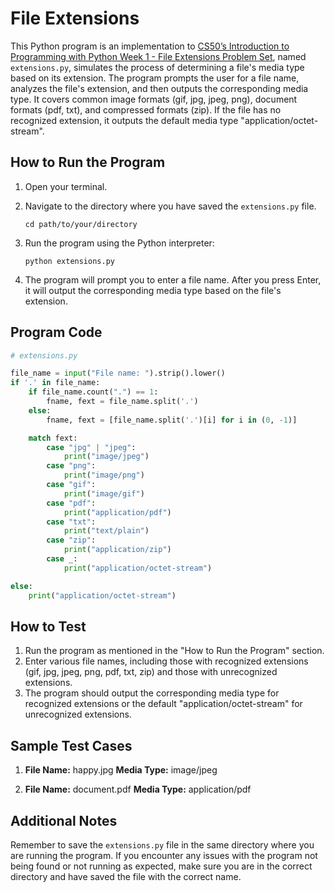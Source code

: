 # File Extensions

This Python program is an implementation to [CS50’s Introduction to Programming with Python Week 1 - File Extensions Problem Set](https://cs50.harvard.edu/python/2022/psets/1/extensions/), named `extensions.py`, simulates the process of determining a file's media type based on its extension. The program prompts the user for a file name, analyzes the file's extension, and then outputs the corresponding media type. It covers common image formats (gif, jpg, jpeg, png), document formats (pdf, txt), and compressed formats (zip). If the file has no recognized extension, it outputs the default media type "application/octet-stream".

## How to Run the Program

1. Open your terminal.
2. Navigate to the directory where you have saved the `extensions.py` file.

   ```
   cd path/to/your/directory
   ```

3. Run the program using the Python interpreter:

   ```
   python extensions.py
   ```

4. The program will prompt you to enter a file name. After you press Enter, it will output the corresponding media type based on the file's extension.

## Program Code

```python
# extensions.py

file_name = input("File name: ").strip().lower()
if '.' in file_name:
    if file_name.count(".") == 1:
        fname, fext = file_name.split('.')
    else:
        fname, fext = [file_name.split('.')[i] for i in (0, -1)]

    match fext:
        case "jpg" | "jpeg":
            print("image/jpeg")
        case "png":
            print("image/png")
        case "gif":
            print("image/gif")
        case "pdf":
            print("application/pdf")
        case "txt":
            print("text/plain")
        case "zip":
            print("application/zip")
        case _:
            print("application/octet-stream")

else:
    print("application/octet-stream")

```

## How to Test

1. Run the program as mentioned in the "How to Run the Program" section.
2. Enter various file names, including those with recognized extensions (gif, jpg, jpeg, png, pdf, txt, zip) and those with unrecognized extensions.
3. The program should output the corresponding media type for recognized extensions or the default "application/octet-stream" for unrecognized extensions.

## Sample Test Cases

1. **File Name:** happy.jpg
   **Media Type:** image/jpeg

2. **File Name:** document.pdf
   **Media Type:** application/pdf

## Additional Notes

Remember to save the `extensions.py` file in the same directory where you are running the program. If you encounter any issues with the program not being found or not running as expected, make sure you are in the correct directory and have saved the file with the correct name.